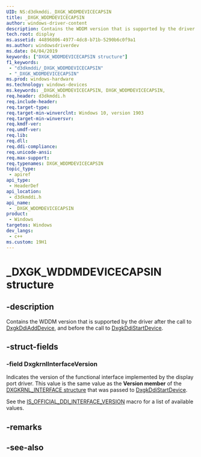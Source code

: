 ```yaml
---
UID: NS:d3dkmddi._DXGK_WDDMDEVICECAPSIN
title: _DXGK_WDDMDEVICECAPSIN
author: windows-driver-content
description: Contains the WDDM version that is supported by the driver after the call to DxgkDdiAddDevice, and before the call to DxgkDdiStartDevice.
tech.root: display
ms.assetid: 44896806-4977-4dc8-b71b-5290b6c0f9a1
ms.author: windowsdriverdev
ms.date: 04/04/2019
keywords: ["DXGK_WDDMDEVICECAPSIN structure"]
f1_keywords:
 - "d3dkmddi/_DXGK_WDDMDEVICECAPSIN"
 - "_DXGK_WDDMDEVICECAPSIN"
ms.prod: windows-hardware
ms.technology: windows-devices
ms.keywords: _DXGK_WDDMDEVICECAPSIN, DXGK_WDDMDEVICECAPSIN, 
req.header: d3dkmddi.h
req.include-header:
req.target-type:
req.target-min-winverclnt: Windows 10, version 1903
req.target-min-winversvr:
req.kmdf-ver:
req.umdf-ver:
req.lib:
req.dll:
req.ddi-compliance:
req.unicode-ansi:
req.max-support:
req.typenames: DXGK_WDDMDEVICECAPSIN
topic_type: 
 - apiref
api_type: 
 - HeaderDef
api_location: 
 - d3dkmddi.h
api_name: 
 - _DXGK_WDDMDEVICECAPSIN
product: 
 - Windows
targetos: Windows
dev_langs:
 - c++
ms.custom: 19H1
---
```


# _DXGK_WDDMDEVICECAPSIN structure

## -description

Contains the WDDM version that is supported by the driver after the call to [DxgkDdiAddDevice](../dispmprt/nc-dispmprt-dxgkddi_add_device.md), and before the call to [DxgkDdiStartDevice](../dispmprt/nc-dispmprt-dxgkddi_start_device.md).

## -struct-fields

### -field DxgkrnlInterfaceVersion
 
Indicates the version of the functional interface implemented by the display port driver. This value is the same value as the **Version member** of the [DXGKRNL_INTERFACE structure](../dispmprt/ns-dispmprt-_dxgkrnl_interface.md) that was passed to [DxgkDdiStartDevice](../dispmprt/nc-dispmprt-dxgkddi_start_device.md). 

See the [IS_OFFICIAL_DDI_INTERFACE_VERSION](../d3dukmdt/nf-d3dukmdt-is_official_ddi_interface_version.md) macro for a list of available values.

## -remarks



## -see-also
